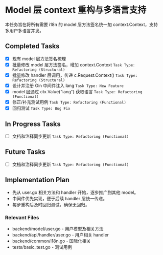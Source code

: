 # Model 层 context 重构与多语言支持

本任务旨在将所有需要 i18n 的 model 层方法签名统一加 context.Context，支持多用户多语言并发。

## Completed Tasks

- [x] 现有 model 层方法签名梳理
- [x] 批量修改 model 层方法签名，增加 context.Context `Task Type: Refactoring (Structural)`
- [x] 批量修改 handler 层调用，传递 c.Request.Context() `Task Type: Refactoring (Structural)`
- [x] 设计并注册 Gin 中间件注入 lang `Task Type: New Feature`
- [x] model 层通过 ctx.Value("lang") 获取语言 `Task Type: Refactoring (Functional)`
- [x] 修正/补充测试用例 `Task Type: Refactoring (Functional)`
- [x] 回归测试 `Task Type: Bug Fix`

## In Progress Tasks

- [ ] 文档和注释同步更新 `Task Type: Refactoring (Functional)`

## Future Tasks

- [ ] 文档和注释同步更新 `Task Type: Refactoring (Functional)`

## Implementation Plan

- 先从 user.go 相关方法和 handler 开始，逐步推广到其他 model。
- 中间件优先实现，便于后续 handler 层统一传递。
- 每步重构后及时回归测试，确保无回归。

### Relevant Files

- backend/model/user.go - 用户模型及相关方法
- backend/api/handler/user.go - 用户相关 handler
- backend/common/i18n.go - 国际化相关
- tests/basic_test.go - 测试用例 